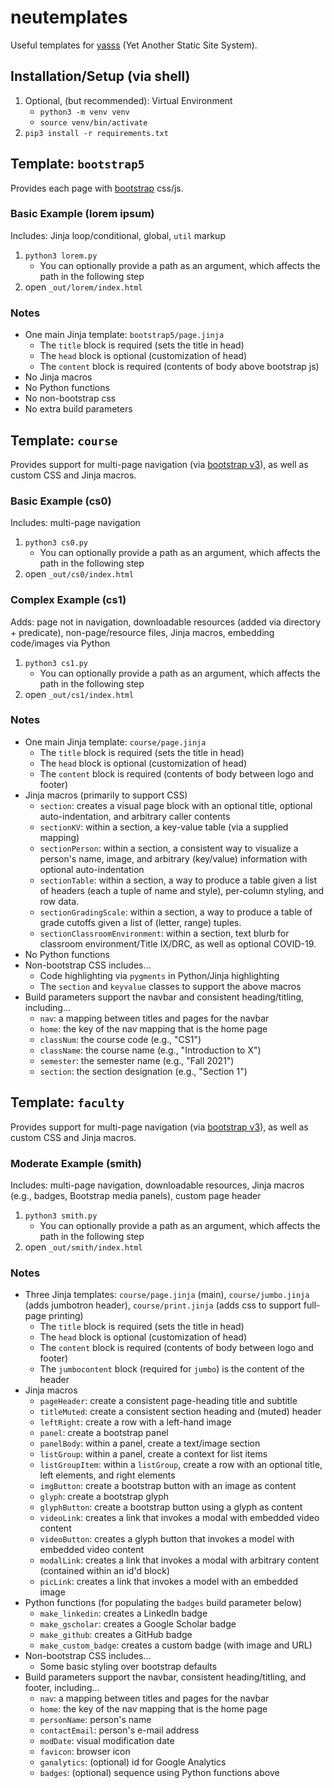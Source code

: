 # neutemplates

Useful templates for [yasss](https://github.com/natederbinsky/yasss) (Yet Another Static Site System).

## Installation/Setup (via shell)
1. Optional, (but recommended): Virtual Environment
   - `python3 -m venv venv`
   - `source venv/bin/activate`
2. `pip3 install -r requirements.txt`

## Template: `bootstrap5`
Provides each page with [bootstrap](https://getbootstrap.com) css/js.

### Basic Example (lorem ipsum)
Includes: Jinja loop/conditional, global, `util` markup
1. `python3 lorem.py`
   - You can optionally provide a path as an argument, which affects the path in the following step
2. open `_out/lorem/index.html`

### Notes
- One main Jinja template: `bootstrap5/page.jinja`
   - The `title` block is required (sets the title in head)
   - The `head` block is optional (customization of head)
   - The `content` block is required (contents of body above bootstrap js)
- No Jinja macros
- No Python functions
- No non-bootstrap css
- No extra build parameters

## Template: `course`
Provides support for multi-page navigation (via [bootstrap v3](https://getbootstrap.com/docs/3.4/)), as well as custom CSS and Jinja macros.

### Basic Example (cs0)
Includes: multi-page navigation
1. `python3 cs0.py`
   - You can optionally provide a path as an argument, which affects the path in the following step
2. open `_out/cs0/index.html`

### Complex Example (cs1)
Adds: page not in navigation, downloadable resources (added via directory + predicate), non-page/resource files, Jinja macros, embedding code/images via Python
1. `python3 cs1.py`
   - You can optionally provide a path as an argument, which affects the path in the following step
2. open `_out/cs1/index.html`

### Notes
- One main Jinja template: `course/page.jinja`
   - The `title` block is required (sets the title in head)
   - The `head` block is optional (customization of head)
   - The `content` block is required (contents of body between logo and footer)
- Jinja macros (primarily to support CSS)
   - `section`: creates a visual page block with an optional title, optional auto-indentation, and arbitrary caller contents
   - `sectionKV`: within a section, a key-value table (via a supplied mapping)
   - `sectionPerson`: within a section, a consistent way to visualize a person's name, image, and arbitrary (key/value) information with optional auto-indentation
   - `sectionTable`: within a section, a way to produce a table given a list of headers (each a tuple of name and style), per-column styling, and row data.
   - `sectionGradingScale`: within a section, a way to produce a table of grade cutoffs given a list of (letter, range) tuples.
   - `sectionClassroomEnvironment`: within a section, text blurb for classroom environment/Title IX/DRC, as well as optional COVID-19.
- No Python functions
- Non-bootstrap CSS includes...
   - Code highlighting via `pygments` in Python/Jinja highlighting
   - The `section` and `keyvalue` classes to support the above macros
- Build parameters support the navbar and consistent heading/titling, including...
   - `nav`: a mapping between titles and pages for the navbar
   - `home`: the key of the nav mapping that is the home page
   - `classNum`: the course code (e.g., "CS1")
   - `className`: the course name (e.g., "Introduction to X")
   - `semester`: the semester name (e.g., "Fall 2021")
   - `section`: the section designation (e.g., "Section 1")

## Template: `faculty`
Provides support for multi-page navigation (via [bootstrap v3](https://getbootstrap.com/docs/3.4/)), as well as custom CSS and Jinja macros.

### Moderate Example (smith)
Includes: multi-page navigation, downloadable resources, Jinja macros (e.g., badges, Bootstrap media panels), custom page header
1. `python3 smith.py`
   - You can optionally provide a path as an argument, which affects the path in the following step
2. open `_out/smith/index.html`

### Notes
- Three Jinja templates: `course/page.jinja` (main), `course/jumbo.jinja` (adds jumbotron header), `course/print.jinja` (adds css to support full-page printing)
   - The `title` block is required (sets the title in head)
   - The `head` block is optional (customization of head)
   - The `content` block is required (contents of body between logo and footer)
   - The `jumbocontent` block (required for `jumbo`) is the content of the header
- Jinja macros
   - `pageHeader`: create a consistent page-heading title and subtitle
   - `titleMuted`: create a consistent section heading and (muted) header
   - `leftRight`: create a row with a left-hand image
   - `panel`: create a bootstrap panel
   - `panelBody`: within a panel, create a text/image section
   - `listGroup`: within a panel, create a context for list items
   - `listGroupItem`: within a `listGroup`, create a row with an optional title, left elements, and right elements
   - `imgButton`: create a bootstrap button with an image as content
   - `glyph`: create a bootstrap glyph
   - `glyphButton`: create a bootstrap button using a glyph as content
   - `videoLink`: creates a link that invokes a modal with embedded video content
   - `videoButton`: creates a glyph button that invokes a model with embedded video content
   - `modalLink`: creates a link that invokes a modal with arbitrary content (contained within an id'd block)
   - `picLink`: creates a link that invokes a model with an embedded image
- Python functions (for populating the `badges` build parameter below)
   - `make_linkedin`: creates a LinkedIn badge
   - `make_gscholar`: creates a Google Scholar badge
   - `make_github`: creates a GitHub badge
   - `make_custom_badge`: creates a custom badge (with image and URL)
- Non-bootstrap CSS includes...
   - Some basic styling over bootstrap defaults
- Build parameters support the navbar, consistent heading/titling, and footer, including...
   - `nav`: a mapping between titles and pages for the navbar
   - `home`: the key of the nav mapping that is the home page
   - `personName`: person's name
   - `contactEmail`: person's e-mail address
   - `modDate`: visual modification date
   - `favicon`: browser icon
   - `ganalytics`: (optional) id for Google Analytics
   - `badges`: (optional) sequence using Python functions above
